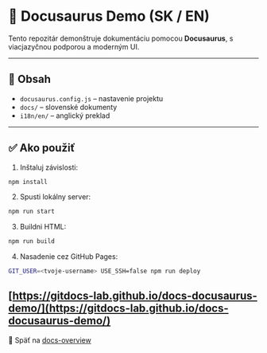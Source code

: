 # 🌌 Docusaurus Demo (SK / EN)

Tento repozitár demonštruje dokumentáciu pomocou **Docusaurus**, s viacjazyčnou podporou a moderným UI.

---

## 📘 Obsah

* `docusaurus.config.js` – nastavenie projektu
* `docs/` – slovenské dokumenty
* `i18n/en/` – anglický preklad

---

## ✅ Ako použiť

1. Inštaluj závislosti:

```bash
npm install
```

2. Spusti lokálny server:

```bash
npm run start
```

3. Buildni HTML:

```bash
npm run build
```

4. Nasadenie cez GitHub Pages:

```bash
GIT_USER=<tvoje-username> USE_SSH=false npm run deploy
```
[https://gitdocs-lab.github.io/docs-docusaurus-demo/](https://gitdocs-lab.github.io/docs-docusaurus-demo/)
---

🔗 Späť na [docs-overview](https://github.com/GitDocs-Lab/docs-overview)
